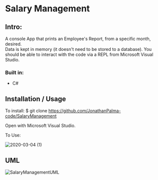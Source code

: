 # Salary Management

## Intro:

A console App that prints an Employee's Report, from a specific month, desired.  
Data is kept in memory (it doesn't need to be stored to a database).
You should be able to interact with the code via a REPL from Microsoft Visual Studio.

### Built in: 
* C#

## Installation / Usage

To install:
$ git clone https://github.com/JonathanPalma-code/SalaryManagement

Open with Microsoft Visual Studio.

To Use:

![2020-03-04 (1)](https://user-images.githubusercontent.com/55409351/75906037-ed91e900-5e3d-11ea-9b62-c9004e0df805.png)

## UML

![SalaryManagementUML](https://user-images.githubusercontent.com/55409351/75905538-ecac8780-5e3c-11ea-8ddf-1fe741a0df6b.png)
